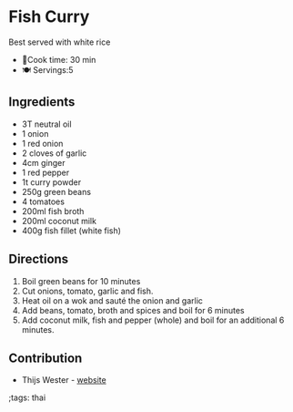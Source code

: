 # Fish Curry 

Best served with white rice

- 🍳Cook time: 30 min
- 🍽️ Servings:5

## Ingredients
- 3T neutral oil
- 1 onion
- 1 red onion
- 2 cloves of garlic
- 4cm ginger
- 1 red pepper
- 1t curry powder
- 250g green beans
- 4 tomatoes
- 200ml fish broth
- 200ml coconut milk
- 400g fish fillet (white fish)


## Directions
1. Boil green beans for 10 minutes
2. Cut onions, tomato, garlic and fish.
3. Heat oil on a wok and sauté the onion and garlic
4. Add beans, tomato, broth and spices and boil for 6 minutes
5. Add coconut milk, fish and pepper (whole) and boil for an additional 6 minutes.


## Contribution
- Thijs Wester - [website](twester.tk)

;tags: thai
